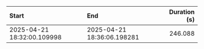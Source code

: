 | Start                      | End                        |   Duration (s) |
|:---------------------------|:---------------------------|---------------:|
| 2025-04-21 18:32:00.109998 | 2025-04-21 18:36:06.198281 |        246.088 |
